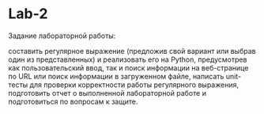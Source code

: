 # Lab-2
Задание лабораторной работы:

составить регулярное выражение (предложив свой вариант или выбрав один из представленных) и реализовать его на Python, предусмотрев как пользовательский ввод, так и поиск информации на веб-странице по URL или поиск   информации в загруженном файле,
написать unit-тесты для проверки корректности работы регулярного выражения,
подготовить отчет о выполненной лабораторной работе и подготовиться по вопросам к защите.
